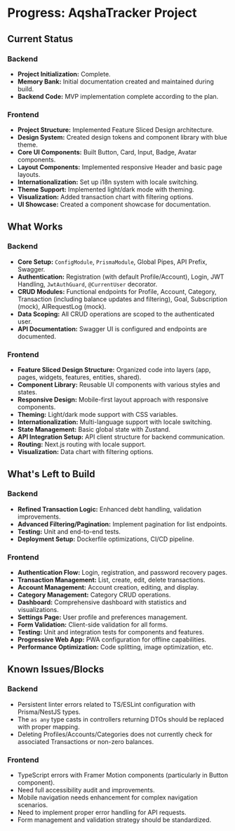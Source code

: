 # Progress: AqshaTracker Project

## Current Status

### Backend
- **Project Initialization:** Complete.
- **Memory Bank:** Initial documentation created and maintained during build.
- **Backend Code:** MVP implementation complete according to the plan.

### Frontend
- **Project Structure:** Implemented Feature Sliced Design architecture.
- **Design System:** Created design tokens and component library with blue theme.
- **Core UI Components:** Built Button, Card, Input, Badge, Avatar components.
- **Layout Components:** Implemented responsive Header and basic page layouts.
- **Internationalization:** Set up i18n system with locale switching.
- **Theme Support:** Implemented light/dark mode with theming.
- **Visualization:** Added transaction chart with filtering options.
- **UI Showcase:** Created a component showcase for documentation.

## What Works

### Backend
- **Core Setup:** `ConfigModule`, `PrismaModule`, Global Pipes, API Prefix, Swagger.
- **Authentication:** Registration (with default Profile/Account), Login, JWT Handling, `JwtAuthGuard`, `@CurrentUser` decorator.
- **CRUD Modules:** Functional endpoints for Profile, Account, Category, Transaction (including balance updates and filtering), Goal, Subscription (mock), AIRequestLog (mock).
- **Data Scoping:** All CRUD operations are scoped to the authenticated user.
- **API Documentation:** Swagger UI is configured and endpoints are documented.

### Frontend
- **Feature Sliced Design Structure:** Organized code into layers (app, pages, widgets, features, entities, shared).
- **Component Library:** Reusable UI components with various styles and states.
- **Responsive Design:** Mobile-first layout approach with responsive components.
- **Theming:** Light/dark mode support with CSS variables.
- **Internationalization:** Multi-language support with locale switching.
- **State Management:** Basic global state with Zustand.
- **API Integration Setup:** API client structure for backend communication.
- **Routing:** Next.js routing with locale support.
- **Visualization:** Data chart with filtering options.

## What's Left to Build

### Backend
- **Refined Transaction Logic:** Enhanced debt handling, validation improvements.
- **Advanced Filtering/Pagination:** Implement pagination for list endpoints.
- **Testing:** Unit and end-to-end tests.
- **Deployment Setup:** Dockerfile optimizations, CI/CD pipeline.

### Frontend
- **Authentication Flow:** Login, registration, and password recovery pages.
- **Transaction Management:** List, create, edit, delete transactions.
- **Account Management:** Account creation, editing, and display.
- **Category Management:** Category CRUD operations.
- **Dashboard:** Comprehensive dashboard with statistics and visualizations.
- **Settings Page:** User profile and preferences management.
- **Form Validation:** Client-side validation for all forms.
- **Testing:** Unit and integration tests for components and features.
- **Progressive Web App:** PWA configuration for offline capabilities.
- **Performance Optimization:** Code splitting, image optimization, etc.

## Known Issues/Blocks

### Backend
- Persistent linter errors related to TS/ESLint configuration with Prisma/NestJS types.
- The `as any` type casts in controllers returning DTOs should be replaced with proper mapping.
- Deleting Profiles/Accounts/Categories does not currently check for associated Transactions or non-zero balances.

### Frontend
- TypeScript errors with Framer Motion components (particularly in Button component).
- Need full accessibility audit and improvements.
- Mobile navigation needs enhancement for complex navigation scenarios.
- Need to implement proper error handling for API requests.
- Form management and validation strategy should be standardized. 